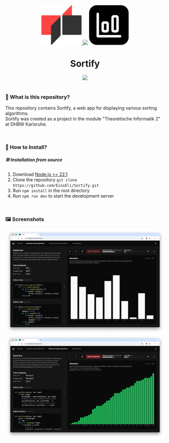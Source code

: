 <div align="center" >
	<a href="https://www.karlsruhe.dhbw.de">
		<picture>
			<source height="125px" media="(prefers-color-scheme: dark)" srcset="https://raw.githubusercontent.com/TINF23B6/.github/main/profile/assets/icon_dark.svg">
			<img height="125px" src="https://raw.githubusercontent.com/TINF23B6/.github/main/profile/assets/icon_light.svg">
		</picture>
	</a>
	<img height="125px" src="https://gw.alipayobjects.com/zos/kitchen/qJ3l3EPsdW/split.svg">
	<a href="https://github.com/EinsEli/Sortify">
	    	<picture>
	    		<source height="125px" media="(prefers-color-scheme: dark)" srcset="https://raw.githubusercontent.com/EinsEli/Sortify/main/public/logo_dark.svg">
	    		<img height="125px" src="https://raw.githubusercontent.com/EinsEli/Sortify/main/public/logo_light.svg">
	    	</picture>
	</a>
	<h1>Sortify</h1>
	<img src="https://raw.githubusercontent.com/andreasbm/readme/master/assets/line.png" />
</div>

<br/>
  
### 🚀 What is this repository?

This repository contains Sortify, a web app for displaying various sorting algorithms.  
Sortify was created as a project in the module "Theoretische Informatik 2" at DHBW Karlsruhe.

<br/>

### 📘 How to Install?

##### 🛠 Installation from source

1. Download [Node.js >= 22.1](https://nodejs.org/en/)
2. Clone the repository `git clone https://github.com/EinsEli/Sortify.git`
3. Run `npm install` in the root directory
4. Run `npm run dev` to start the development server

<br/>

### 🖼️ Screenshots

![Screenshot of BubbleSort](https://raw.githubusercontent.com/EinsEli/Sortify/main/public/screenshot_bubblesort.png)
![Screenshot of QuickSort](https://raw.githubusercontent.com/EinsEli/Sortify/main/public/screenshot_quicksort.png)
